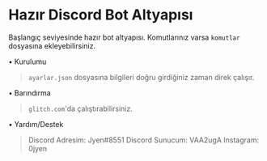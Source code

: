 # Hazır Discord Bot Altyapısı
Başlangıç seviyesinde hazır bot altyapısı.
Komutlarınız varsa `komutlar` dosyasına ekleyebilirsiniz.

• Kurulumu
> `ayarlar.json` dosyasına bilgileri doğru girdiğiniz zaman direk çalışır.

• Barındırma
> `glitch.com`'da çalıştırabilirsiniz.

• Yardım/Destek
> Discord Adresim: Jyen#8551
> Discord Sunucum: VAA2ugA
> Instagram: 0jyen
